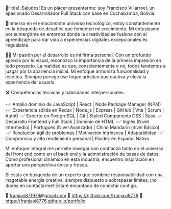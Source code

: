 👋Hola! ¡Saludos! Es un placer presentarme: soy Francisco Villarroel, un apasionado Desarrollador Full Stack con base en Cochabamba, Bolivia.

🚀Inmerso en el emocionante universo tecnológico, estoy constantemente en la búsqueda de desafíos que fomenten mi crecimiento. Mi entusiasmo por sumergirme en entornos donde la creatividad se fusiona con el aprendizaje para dar vida a experiencias digitales excepcionales es inigualable.

👨‍💻 Mi pasión por el desarrollo es mi firma personal. Con un profundo aprecio por lo visual, reconozco la importancia de la primera impresión en todo proyecto. La realidad es que, conscientemente o no, todos tendemos a juzgar por la apariencia inicial. Mi enfoque armoniza funcionalidad y estética. Siempre persigo ese toque artístico que cautiva y eleva la experiencia del usuario.

🛠️ Competencias técnicas y habilidades interpersonales:

-✅ Amplio dominio de JavaScript | React | Node Package Manager (NPM)
-✅ Experiencia sólida en Redux | Node.js | Express | GitHub | Vite | Scrum | Auth0
-✅ Experto en PostgreSQL | Git | Styled Components CSS | Sass
-✅ Desarrollo Frontend y Full Stack | Dominio de HTML
-✅ Inglés (Nivel Intermedio) | Portugués (Nivel Avanzado) | Chino Mandarín (nivel Básico)
-✅ Resolución ágil de problemas | Motivación intrínseca | Adaptabilidad
-✅ Compromiso y alto rendimiento personal | Fluidez en Español Nativo

Mi enfoque integral me permite navegar con confianza tanto en el universo del front end como en el back end y la administración de bases de datos. Como profesional dinámico en esta industria, encuentro inspiración en aportar una perspectiva única y fresca.

Si estás en búsqueda de un experto que combine responsabilidad con una inagotable energía creativa, siempre dispuesto a sobrepasar límites, ¡no dudes en contactarme! Estaré encantado de conectar contigo.

📩 franjavi871976@gmail.com
🦾 https://github.com/franjavi8776
💼https://franjavi8776.github.io/portfolio
<!--
**franjavi8776/franjavi8776** is a ✨ _special_ ✨ repository because its `README.md` (this file) appears on your GitHub profile.

Here are some ideas to get you started:

- 🔭 I’m currently working on ...
- 🌱 I’m currently learning ...
- 👯 I’m looking to collaborate on ...
- 🤔 I’m looking for help with ...
- 💬 Ask me about ...
- 📫 How to reach me: ...
- 😄 Pronouns: ...
- ⚡ Fun fact: ...
-->
